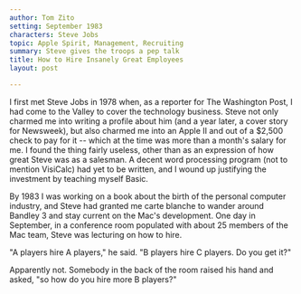 ```yaml
---
author: Tom Zito
setting: September 1983
characters: Steve Jobs
topic: Apple Spirit, Management, Recruiting
summary: Steve gives the troops a pep talk
title: How to Hire Insanely Great Employees
layout: post

---
```


I first met Steve Jobs in 1978 when, as a reporter for The Washington Post, I had come to the Valley to cover the technology business. Steve not only charmed me into writing a profile about him (and a year later, a cover story for Newsweek), but also charmed me into an Apple II and out of a $2,500 check to pay for it -- which at the time was more than a month's salary for me. I found the thing fairly useless, other than as an expression of how great Steve was as a salesman. A decent word processing program (not to mention VisiCalc) had yet to be written, and I wound up justifying the investment by teaching myself Basic.

  
  
  
  
By 1983 I was working on a book about the birth of the personal computer industry, and Steve had granted me carte blanche to wander around Bandley 3 and stay current on the Mac's development. One day in September, in a conference room populated with about 25 members of the Mac team, Steve was lecturing on how to hire.  
  
  
"A players hire A players," he said. "B players hire C players. Do you get it?"  
  
  
Apparently not. Somebody in the back of the room raised his hand and asked, "so how do you hire more B players?" 
